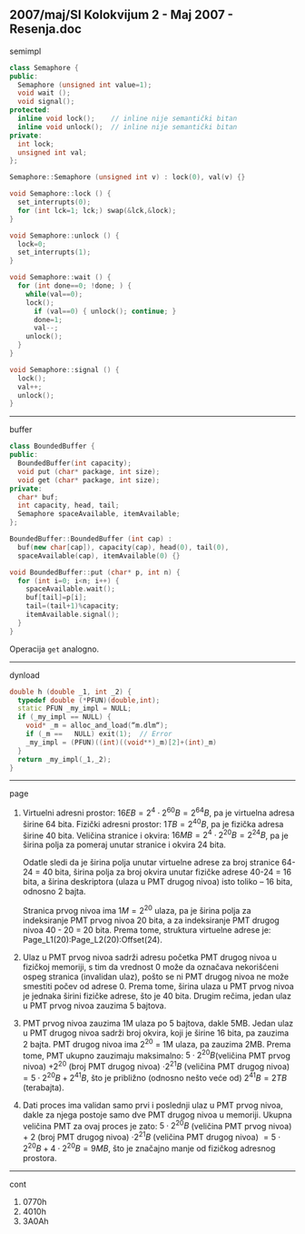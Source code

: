 2007/maj/SI Kolokvijum 2 - Maj 2007 - Resenja.doc
--------------------------------------------------------------------------------
semimpl
```cpp
class Semaphore {
public:
  Semaphore (unsigned int value=1);
  void wait ();
  void signal();
protected:
  inline void lock();    // inline nije semantički bitan
  inline void unlock();  // inline nije semantički bitan
private:
  int lock;
  unsigned int val;
};

Semaphore::Semaphore (unsigned int v) : lock(0), val(v) {}

void Semaphore::lock () {
  set_interrupts(0);
  for (int lck=1; lck;) swap(&lck,&lock);
}

void Semaphore::unlock () {
  lock=0;
  set_interrupts(1);
}

void Semaphore::wait () {
  for (int done==0; !done; ) {
    while(val==0);
    lock();
      if (val==0) { unlock(); continue; }
      done=1;
      val--;
    unlock();
  }
}

void Semaphore::signal () {
  lock();
  val++;
  unlock();
}
```
--------------------------------------------------------------------------------
buffer

```cpp
class BoundedBuffer {
public:
  BoundedBuffer(int capacity);
  void put (char* package, int size);
  void get (char* package, int size);
private:
  char* buf;
  int capacity, head, tail;
  Semaphore spaceAvailable, itemAvailable;
};

BoundedBuffer::BoundedBuffer (int cap) :
  buf(new char[cap]), capacity(cap), head(0), tail(0),
  spaceAvailable(cap), itemAvailable(0) {}

void BoundedBuffer::put (char* p, int n) {
  for (int i=0; i<n; i++) {
    spaceAvailable.wait();
    buf[tail]=p[i];
    tail=(tail+1)%capacity;
    itemAvailable.signal();
  }
}
```
Operacija `get` analogno.

--------------------------------------------------------------------------------
dynload
```cpp
double h (double _1, int _2) {
  typedef double (*PFUN)(double,int);
  static PFUN _my_impl = NULL;
  if (_my_impl == NULL) {
    void* _m = alloc_and_load(“m.dlm“);
    if (_m ==   NULL) exit(1);  // Error
    _my_impl = (PFUN)((int)((void**)_m)[2]+(int)_m)
  }
  return _my_impl(_1,_2);
}
```
--------------------------------------------------------------------------------
page

1. Virtuelni adresni prostor: $16EB = 2^{4} \cdot 2^{60} B = 2^{64} B$, pa je virtuelna adresa širine 64 bita.
Fizički adresni prostor: $1TB = 2^{40} B$, pa je fizička adresa širine 40 bita.
Veličina stranice i okvira: $16 MB = 2^{4} \cdot 2^{20} B = 2^{24} B$, pa je širina polja za pomeraj unutar stranice i
okvira 24 bita.

   Odatle sledi da je širina polja unutar virtuelne adrese za broj stranice 64-24 = 40 bita, širina polja za
broj okvira unutar fizičke adrese 40-24 = 16 bita, a širina deskriptora (ulaza u PMT drugog nivoa)
isto toliko – 16 bita, odnosno 2 bajta.

   Stranica prvog nivoa ima $1M = 2^{20}$ ulaza, pa je širina polja za indeksiranje PMT prvog nivoa 20
bita, a za indeksiranje PMT drugog nivoa 40 - 20 = 20 bita.
Prema tome, struktura virtuelne adrese je: Page_L1(20):Page_L2(20):Offset(24).
2. Ulaz u PMT prvog nivoa sadrži adresu početka PMT drugog nivoa u fizičkoj memoriji, s
tim da vrednost 0 može da označava nekorišćeni ospeg stranica (invalidan ulaz), pošto se ni PMT
drugog nivoa ne može smestiti počev od adrese 0. Prema tome, širina ulaza u PMT prvog nivoa je
jednaka širini fizičke adrese, što je 40 bita. Drugim rečima, jedan ulaz u PMT prvog nivoa zauzima
5 bajtova.
3. PMT prvog nivoa zauzima 1M ulaza po 5 bajtova, dakle 5MB.
Jedan ulaz u PMT drugog nivoa sadrži broj okvira, koji je širine 16 bita, pa zauzima 2 bajta.
PMT drugog nivoa ima $2^{20}$ = 1M ulaza, pa zauzima 2MB.
Prema tome, PMT ukupno zauzimaju maksimalno:
$5 \cdot 2^{20} B$(veličina PMT prvog nivoa) $+ 2^{20}$ (broj PMT drugog nivoa) $\cdot  2^{21} B$ (veličina PMT drugog nivoa) $= 5 \cdot 2 ^ {20} B + 2 ^{41} B$, što je približno (odnosno nešto veće od) $2^{41} B = 2TB$ (terabajta).
4. Dati proces ima validan samo prvi i poslednji ulaz u PMT prvog nivoa, dakle za njega postoje
samo dve PMT drugog nivoa u memoriji. Ukupna veličina PMT za ovaj proces je zato:
$5 \cdot 2^{20} B$ (veličina PMT prvog nivoa) + 2 (broj PMT drugog nivoa) $\cdot  2^{21} B$ (veličina PMT drugog nivoa) $= 5 \cdot 2 ^ {20} B + 4 \cdot 2 ^ {20} B = 9 MB$, što je značajno manje od fizičkog adresnog prostora.

--------------------------------------------------------------------------------
cont

1. 0770h
2. 4010h 
3. 3A0Ah
